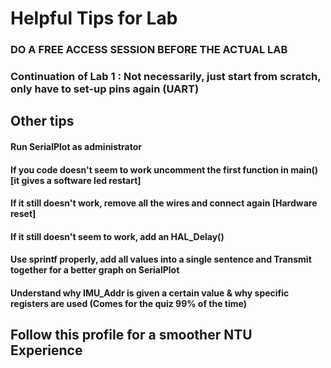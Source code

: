 # Helpful Tips for Lab

### DO A FREE ACCESS SESSION BEFORE THE ACTUAL LAB

### Continuation of Lab 1 : Not necessarily, just start from scratch, only have to set-up pins again (UART)

## Other tips

#### Run SerialPlot as administrator
#### If you code doesn't seem to work uncomment the first function in main() [it gives a software led restart]
#### If it still doesn't work, remove all the wires and connect again [Hardware reset]
#### If it still doesn't seem to work, add an HAL_Delay()

#### Use sprintf properly, add all values into a single sentence and Transmit together for a better graph on SerialPlot
#### Understand why IMU_Addr is given a certain value & why specific registers are used (Comes for the quiz 99% of the time)

## Follow this profile for a smoother NTU Experience
